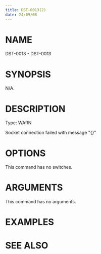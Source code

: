 ```yaml
---
title: DST-0013(2)
date: 24/09/08
---
```


# NAME

DST-0013 - DST-0013

# SYNOPSIS

N/A.

# DESCRIPTION

Type: WARN

Socket connection failed with message \"{}\"

# OPTIONS

This command has no switches.

# ARGUMENTS

This command has no arguments.

# EXAMPLES

# SEE ALSO
